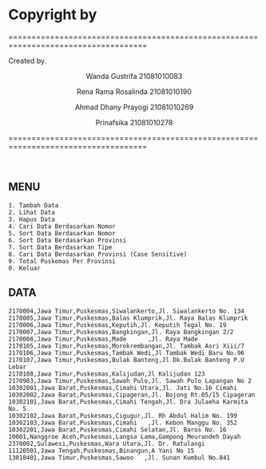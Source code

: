 # Copyright by
<p> ==================================================================================== </p>
<p>        Created by.                  </p>
<p align="center"> Wanda Gustrifa          21081010083 </p>
<p align="center"> Rena Rama Rosalinda     21081010190 </p>
<p align="center"> Ahmad Dhany Prayogi     21081010269 </p>
<p align="center"> Prinafsika              21081010278 </p>
<p> ==================================================================================== </p>
<br>

## MENU
```
1. Tambah Data
2. Lihat Data
3. Hapus Data
4. Cari Data Berdasarkan Nomor
5. Sort Data Berdasarkan Nomor
6. Sort Data Berdasarkan Provinsi
7. Sort Data Berdasarkan Tipe
8. Cari Data Berdasarkan Provinsi (Case Sensitive)
9. Total Puskemas Per Provinsi
0. Keluar
```

## DATA
```
2170004,Jawa Timur,Puskesmas,Siwalankerto,Jl. Siwalankerto No. 134
2170005,Jawa Timur,Puskesmas,Balas Klumprik,Jl. Raya Balas Klumprik
2170006,Jawa Timur,Puskesmas,Keputih,Jl. Keputih Tegal No. 19
2170007,Jawa Timur,Puskesmas,Bangkingan,Jl. Raya Bangkingan 2/2
2170008,Jawa Timur,Puskesmas,Made      ,Jl. Raya Made
2170105,Jawa Timur,Puskesmas,Morokrembangan,Jl. Tambak Asri Xiii/7
2170106,Jawa Timur,Puskesmas,Tambak Wedi,Jl Tambak Wedi Baru No.96
2170107,Jawa Timur,Puskesmas,Bulak Banteng,Jl Dk.Bulak Banteng P.U Lebar
2170108,Jawa Timur,Puskesmas,Kalijudan,Jl Kalijudan 123
2170903,Jawa Timur,Puskesmas,Sawah Pulo,Jl. Sawah Pulo Lapangan No 2
10302001,Jawa Barat,Puskesmas,Cimahi Utara,Jl. Jati No.16 Cimahi
10302002,Jawa Barat,Puskesmas,Cipageran,Jl. Bojong Rt.05/15 Cipageran
10302101,Jawa Barat,Puskesmas,Cimahi Tengah,Jl. Dra Julaeha Karmita No. 5
10302102,Jawa Barat,Puskesmas,Cigugur,Jl. Rh Abdul Halim No. 199
10302103,Jawa Barat,Puskesmas,Cimahi   ,Jl. Kebon Manggu No. 352
10302201,Jawa Barat,Puskesmas,Cimahi Selatan,Jl. Baros No. 16
10001,Nanggroe Aceh,Puskesmas,Langsa Lama,Gampong Meurandeh Dayah
2370002,Sulawesi,Puskesmas,Wara Utara,Jl. Dr. Ratulangi
11120501,Jawa Tengah,Puskesmas,Binangun,A Yani No 15
13010401,Jawa Timur,Puskesmas,Sawoo   ,Jl. Sunan Kumbul No.841
```
